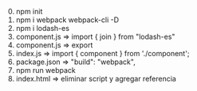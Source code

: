 0. npm init
1. npm i webpack webpack-cli -D
2. npm i lodash-es
3. component.js => import { join } from "lodash-es"
4. component.js => export
5. index.js => import { component } from './component';
6. package.json => "build": "webpack",
7. npm run webpack
8. index.html => eliminar script y agregar referencia <script src="./dist/main.js"></script>
